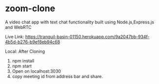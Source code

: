 # zoom-clone
A video chat app with text chat functionality built using Node.js,Express.js and WebRTC

Live Link:
https://tranquil-basin-01150.herokuapp.com/9a2047bb-934f-4b5d-b276-b9ef8eb94c68

Local:
After Cloning
1. npm install
2. npm start
3. Open on localhost:3030
4. copy meeting id from address bar and share.
